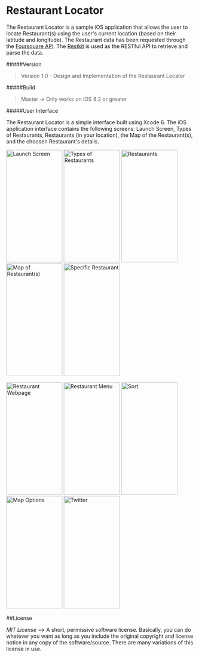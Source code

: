 # Restaurant Locator

The Restaurant Locator is a sample iOS application that allows the user to locate Restaurant(s) using the user's current location (based on their latitude and longitude). The Restaurant data has been requested through the [Foursquare API](https://developer.foursquare.com/). The [Restkit](https://github.com/RestKit/RestKit) is used as the RESTful API to retrieve and parse the data.

#####Version
>Version 1.0 - Design and Implementation of the Restaurant Locator

#####Build
>Master -> Only works on iOS 8.2 or greater

#####User Interface

The Restaurant Locator is a simple interface built using Xcode 6. The iOS application interface contains the following screens: Launch Screen, Types of Restaurants, Restaurants (in your location), the Map of the Restaurant(s), and the choosen Restaurant's details.

<img src="https://github.com/rahulnadella/Restaurant_Locator/blob/master/screenshots/LaunchScreen.png" alt="Launch Screen" width="150" height="300" /> <img src="https://github.com/rahulnadella/Restaurant_Locator/blob/master/screenshots/CategoryScreen.png" alt="Types of Restaurants" width="150" height="300" /> <img src="https://github.com/rahulnadella/Restaurant_Locator/blob/master/screenshots/Venues.png" alt="Restaurants" width="150" height="300" /> <img src="https://github.com/rahulnadella/Restaurant_Locator/blob/master/screenshots/MapView.png" alt="Map of Restaurant(s)" width="150" height="300" /> <img src="https://github.com/rahulnadella/Restaurant_Locator/blob/master/screenshots/VenueDetails.png" alt="Specific Restaurant" width="150" height="300" /> 

<img src="https://github.com/rahulnadella/Restaurant_Locator/blob/master/screenshots/Webpage.png" alt="Restaurant Webpage" width="150" height="300" /> <img src="https://github.com/rahulnadella/Restaurant_Locator/blob/master/screenshots/Menu.png" alt="Restaurant Menu" width="150" height="300" /> <img src="https://github.com/rahulnadella/Restaurant_Locator/blob/master/screenshots/Sort.png" alt="Sort" width="150" height="300" /> <img src="https://github.com/rahulnadella/Restaurant_Locator/blob/master/screenshots/MapType.png" alt="Map Options" width="150" height="300" /> <img src="https://github.com/rahulnadella/Restaurant_Locator/blob/master/screenshots/Twitter.png" alt="Twitter" width="150" height="300" />

##License

*MIT License* --> A short, permissive software license. Basically, you can do whatever you want as long as you include the original copyright and license notice in any copy of the software/source.  There are many variations of this license in use.
